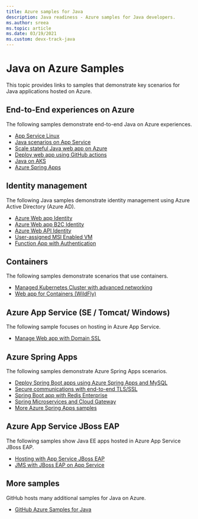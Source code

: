 ```yaml
---
title: Azure samples for Java
description: Java readiness - Azure samples for Java developers.
ms.author: sreea
ms.topic: article
ms.date: 03/19/2021
ms.custom: devx-track-java
---
```


# Java on Azure Samples

This topic provides links to samples that demonstrate key scenarios for Java applications hosted on Azure.

## End-to-End experiences on Azure

The following samples demonstrate end-to-end Java on Azure experiences.

- [App Service Linux](https://github.com/Azure-Samples/e2e-java-experience-in-app-service-linux/tree/master/)
- [Java scenarios on App Service](https://github.com/Azure-Samples/java-on-app-service)
- [Scale stateful Java web app on Azure](https://github.com/Azure-Samples/scaling-stateful-java-web-app-on-azure)
- [Deploy web app using GitHub actions](https://github.com/Azure-Samples/Java-application-petstore-ee7)
- [Java on AKS](https://github.com/Azure-Samples/java-on-aks)
- [Azure Spring Apps ](https://github.com/Azure-Samples/azure-spring-cloud)

## Identity management

The following Java samples demonstrate identity management using Azure Active Directory (Azure AD).

- [Azure Web app Identity](https://github.com/Azure-Samples/ms-identity-java-webapp)
- [Azure Web app B2C Identity](https://github.com/Azure-Samples/ms-identity-b2c-java-servlet-webapp-authentication)
- [Azure Web API Identity](https://github.com/Azure-Samples/ms-identity-java-webapi)
- [User-assigned MSI Enabled VM](https://github.com/Azure-Samples/compute-java-manage-user-assigned-msi-enabled-virtual-machine)
- [Function App with Authentication](https://github.com/Azure-Samples/app-service-java-manage-authentication-for-functions)

## Containers

The following samples demonstrate scenarios that use containers.

- [Managed Kubernetes Cluster with advanced networking](https://github.com/Azure-Samples/aks-java-manage-kubernetes-cluster-with-advanced-networking)
- [Web app for Containers (WildFly)](https://github.com/Azure-Samples/app-service-wildfly)

## Azure App Service (SE / Tomcat/ Windows)

The following sample focuses on hosting in Azure App Service.

- [Manage Web app with Domain SSL](https://github.com/Azure-Samples/app-service-java-manage-web-apps-with-custom-domains)

## Azure Spring Apps

The following samples demonstrate Azure Spring Apps scenarios.

- [Deploy Spring Boot apps using Azure Spring Apps and MySQL](https://github.com/Azure-Samples/spring-petclinic-microservices)
- [Secure communications with end-to-end TLS/SSL](https://github.com/Azure-Samples/spring-boot-secure-communications-using-end-to-end-tls-ssl)
- [Spring Boot app with Redis Enterprise](https://github.com/Azure-Samples/brewdis)
- [Spring Microservices and Cloud Gateway](https://github.com/Azure-Samples/spring-cloud-gateway)
- [More Azure Spring Apps samples](https://github.com/Azure-Samples/Azure-Spring-Cloud-Samples)

## Azure App Service JBoss EAP

The following samples show Java EE apps hosted in Azure App Service JBoss EAP.

- [Hosting with App Service JBoss EAP](https://github.com/Azure-Samples/jboss-on-app-service)
- [JMS with JBoss EAP on App Service](https://github.com/Azure-Samples/jboss-on-app-service-jms)

## More samples

GitHub hosts many additional samples for Java on Azure.

- [GitHub Azure Samples for Java](https://github.com/Azure-Samples?language=java)
